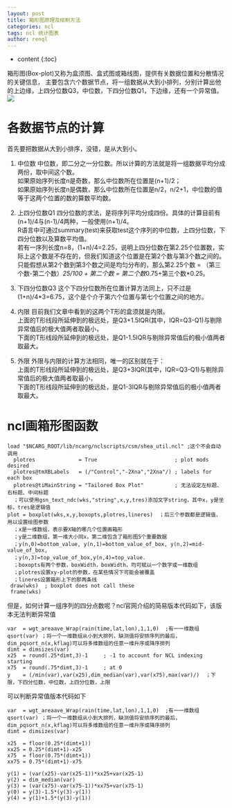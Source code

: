 ```yaml
---
layout: post
title: 箱形图原理及绘制方法
categories: ncl
tags: ncl 统计图表
author: renql
---
```


* content
{:toc}

箱形图(Box-plot)又称为盒须图、盒式图或箱线图，提供有关数据位置和分散情况的关键信息，
主要包含六个数据节点，将一组数据从大到小排列，分别计算出他的上边缘，上四分位数Q3，中位数，下四分位数Q1，下边缘，还有一个异常值。  
![](http://www.6sq.net/uploads/answer/20081206/20081206_d4e5a6a69cbc0bc64b84CUSqVWlRYFZN.jpg)   



# 各数据节点的计算
首先要把数据从大到小排序，没错，是从大到小。 
1. 中位数 
中位数，即二分之一分位数。所以计算的方法就是将一组数据平均分成两份，取中间这个数。  
如果原始序列长度n是奇数，那么中位数所在位置是(n+1)/2；  
如果原始序列长度n是偶数，那么中位数所在位置是n/2，n/2+1，中位数的值等于这两个位置的数的算数平均数。

2. 上四分位数Q1 
四分位数的求法，是将序列平均分成四份。具体的计算目前有(n+1)/4与(n-1)/4两种，一般使用(n+1)/4。  
R语言中可通过summary(test)来获取test这个序列的中位数，上四分位数，下四分位数以及算数平均值。  
若有一序列长度n=8，(1+n)/4=2.25，说明上四分位数在第2.25个位置数，实际上这个数是不存在的，但我们知道这个位置是在第2个数与第3个数之间的。   
只能假想从第2个数到第3个数之间是均匀分布的，那么第2.25个数 = （第三个数-第二个数）*25/100 + 第二个数 = 第二个数*0.75+第三个数*0.25。

3. 下四分位数Q3 
这个下四分位数所在位置计算方法同上，只不过是(1+n)/4*3=6.75，这个是个介于第六个位置与第七个位置之间的地方。

4. 内限 
目前我们文章中看到的这两个T形的盒须就是内限。  
上面的T形线段所延伸到的极远处，是Q3+1.5IQR(其中，IQR=Q3-Q1)与剔除异常值后的极大值两者取最小，  
下面的T形线段所延伸到的极远处，是Q1-1.5IQR与剔除异常值后的极小值两者取最大。

5. 外限 
外限与内限的计算方法相同，唯一的区别就在于：   
上面的T形线段所延伸到的极远处，是Q3+3IQR(其中，IQR=Q3-Q1)与剔除异常值后的极大值两者取最小，   
下面的T形线段所延伸到的极远处，是Q1-3IQR与剔除异常值后的极小值两者取最大。

# ncl画箱形图函数
```
load "$NCARG_ROOT/lib/ncarg/nclscripts/csm/shea_util.ncl" ;这个不会自动调用
  plotres              = True                         ; plot mods desired
  plotres@tmXBLabels   = (/"Control","-2Xna","2Xna"/) ; labels for each box
  plotres@tiMainString = "Tailored Box Plot"          ; 无法设定左标题、右标题、中间标题
  ；可以使用gsn_text_ndc(wks,"string",x,y,tres)添加文字string，其中x，y是坐标，tres是逻辑值
plot = boxplot(wks,x,y,boxopts,plotres,lineres)  ；后三个参数都是逻辑值，用以设置绘图参数
  ；x是一维数组，表示要X轴的哪几个位置画箱形
  ；y是二维数组，第一维大小同x，第二维包含了箱形图5个重要数据
  ；y(n,0)=bottom_value, y(n,1)=bottom_value_of_box, y(n,2)=mid-value_of_box,
  ；y(n,3)=top_value_of_box,y(n,4)=top_value.
  ；boxopts有两个参数，boxWidth，boxWidth，均可赋以一个数字或一维数组
  ；plotres设置xy-plot的参数，在某些情况下可能会被覆盖
  ；lineres设置箱形上下的那两条线
 draw(wks)  ; boxplot does not call these
 frame(wks)
 ```
但是，如何计算一组序列的四分点数呢？ncl官网介绍的简易版本代码如下，该版本无法判断异常值
```
var  = wgt_areaave_Wrap(rain(time,lat,lon),1,1,0)  ;有一一维数组
qsort(var) ；将一个一维数组从小到大排列，缺测值将安排序列的最后，dim_pqsort_n(x,kflag)可以将多维数组的任意一维升序或降序排列
dimt = dimsizes(var)
x25  = round(.25*dimt,3)-1     ; -1 to account for NCL indexing starting
x75  = round(.75*dimt,3)-1     ; at 0 
y    = (/min(var),var(x25),dim_median(var),var(x75),max(var)/)  ；下限，下四分位数，中位数，上四分位数，上限 
```

可以判断异常值版本代码如下
```
var  = wgt_areaave_Wrap(rain(time,lat,lon),1,1,0)  ;有一一维数组
qsort(var) ；将一个一维数组从小到大排列，缺测值将安排序列的最后，dim_pqsort_n(x,kflag)可以将多维数组的任意一维升序或降序排列
dimt = dimsizes(var)

x25  = floor(0.25*(dimt+1))
xx25 = 0.25*(dimt+1)-x25
x75  = floor(0.75*(dimt+1))
xx75 = 0.75*(dimt+1)-x75

y(1) = (var(x25)-var(x25-1))*xx25+var(x25-1)
y(2) = dim_median(var)
y(3) = (var(x75)-var(x75-1))*xx75+var(x75-1)
y(0) = y(3)-1.5*(y(3)-y(1))
y(4) = y(1)+1.5*(y(3)-y(1))
```
